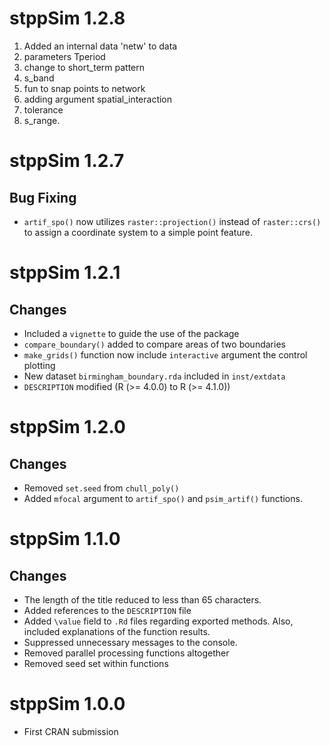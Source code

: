 # stppSim 1.2.8

1. Added an internal data 'netw' to data
2. parameters Tperiod
3. change to short_term pattern
4. s_band
5. fun to snap points to network
6. adding argument spatial_interaction
7. tolerance
8. s_range.


# stppSim 1.2.7

## Bug Fixing

- `artif_spo()` now utilizes `raster::projection()` instead of `raster::crs()` to assign a coordinate system to a simple point feature.

# stppSim 1.2.1

## Changes

- Included a `vignette` to guide the use of the package
- `compare_boundary()` added to compare areas of two boundaries
- `make_grids()` function now include `interactive` argument the control plotting  
- New dataset `birmingham_boundary.rda` included in `inst/extdata`
- `DESCRIPTION` modified (R (>= 4.0.0) to R (>= 4.1.0))

# stppSim 1.2.0

## Changes

- Removed `set.seed` from `chull_poly()`
- Added `mfocal` argument to `artif_spo()` and `psim_artif()` functions.

# stppSim 1.1.0

## Changes

- The length of the title reduced to less than 65 characters.
- Added references to the `DESCRIPTION` file
- Added `\value` field to `.Rd` files regarding exported methods. Also, included explanations of the function results.
- Suppressed unnecessary messages to the console.
- Removed parallel processing functions altogether
- Removed seed set within functions

# stppSim 1.0.0

- First CRAN submission
